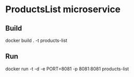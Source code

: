 # ProductsList microservice

## Build
docker build . -t products-list

## Run
docker run -t -d -e PORT=8081 -p 8081:8081 products-list
